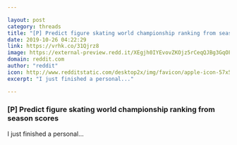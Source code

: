 ```yaml
---

layout: post
category: threads
title: "[P] Predict figure skating world championship ranking from season scores"
date: 2019-10-26 04:22:29
link: https://vrhk.co/31Qjrz8
image: https://external-preview.redd.it/XEgjh0IYEvovZKOjz5rCeqQJBg3GqOF1wQk0QLAYRy8.jpg?width=767&height=401.570680628&auto=webp&s=46e47a5c2ba57838e2aaa45ce7e403682e15435d
domain: reddit.com
author: "reddit"
icon: http://www.redditstatic.com/desktop2x/img/favicon/apple-icon-57x57.png
excerpt: "I just finished a personal..."

---
```


### [P] Predict figure skating world championship ranking from season scores

I just finished a personal...